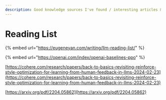 ```yaml
---
description: Good knowledge sources I've found / interesting articles & papers
---
```


# Reading List

{% embed url="https://eugeneyan.com/writing/llm-reading-list/" %}

{% embed url="https://openai.com/index/openai-baselines-ppo" %}

[https://cohere.com/research/papers/back-to-basics-revisiting-reinforce-style-optimization-for-learning-from-human-feedback-in-llms-2024-02-23](https://cohere.com/research/papers/back-to-basics-revisiting-reinforce-style-optimization-for-learning-from-human-feedback-in-llms-2024-02-23)



[https://arxiv.org/pdf/2204.05862](https://arxiv.org/pdf/2204.05862)

